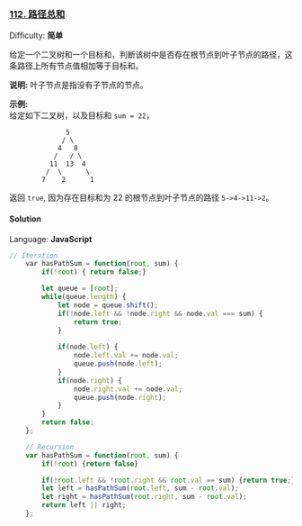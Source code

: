 ### [112\. 路径总和](https://leetcode-cn.com/problems/path-sum/)

Difficulty: **简单**


给定一个二叉树和一个目标和，判断该树中是否存在根节点到叶子节点的路径，这条路径上所有节点值相加等于目标和。

**说明:** 叶子节点是指没有子节点的节点。

**示例:**   
给定如下二叉树，以及目标和 `sum = 22`，

```
              5
             / \
            4   8
           /   / \
          11  13  4
         /  \      \
        7    2      1
```

返回 `true`, 因为存在目标和为 22 的根节点到叶子节点的路径 `5->4->11->2`。


#### Solution

Language: **JavaScript**

```JavaScript
// Iteration
    ​var hasPathSum = function(root, sum) {
        if(!root) { return false;}

        let queue = [root];
        while(queue.length) {
            let node = queue.shift();
            if(!node.left && !node.right && node.val === sum) {
                return true;
            }
            
            if(node.left) {
                node.left.val += node.val;
                queue.push(node.left);
            }
            if(node.right) {
                node.right.val += node.val;
                queue.push(node.right);
            }
        }
        return false;
    };

    // Recursion
    var hasPathSum = function(root, sum) {
        if(!root) {return false}

        if(!root.left && !root.right && root.val == sum) {return true;}
        let left = hasPathSum(root.left, sum - root.val);
        let right = hasPathSum(root.right, sum - root.val);
        return left || right;
    };
```